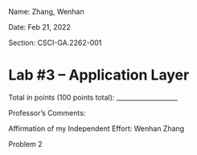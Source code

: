 Name: Zhang, Wenhan

Date: Feb 21, 2022

Section: CSCI-GA.2262-001

# Lab #3 – Application Layer

Total in points (100 points total):	___________________

Professor’s Comments: 

Affirmation of my Independent Effort: Wenhan Zhang 

Problem 2
